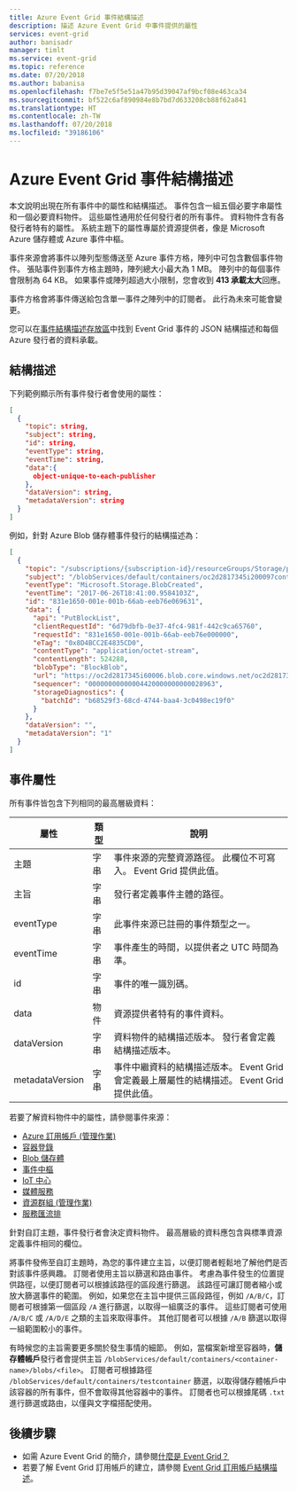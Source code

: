 ```yaml
---
title: Azure Event Grid 事件結構描述
description: 描述 Azure Event Grid 中事件提供的屬性
services: event-grid
author: banisadr
manager: timlt
ms.service: event-grid
ms.topic: reference
ms.date: 07/20/2018
ms.author: babanisa
ms.openlocfilehash: f7be7e5f5e51a47b95d39047af9bcf08e463ca34
ms.sourcegitcommit: bf522c6af890984e8b7bd7d633208cb88f62a841
ms.translationtype: HT
ms.contentlocale: zh-TW
ms.lasthandoff: 07/20/2018
ms.locfileid: "39186106"
---
```

# <a name="azure-event-grid-event-schema"></a>Azure Event Grid 事件結構描述

本文說明出現在所有事件中的屬性和結構描述。 事件包含一組五個必要字串屬性和一個必要資料物件。 這些屬性通用於任何發行者的所有事件。 資料物件含有各發行者特有的屬性。 系統主題下的屬性專屬於資源提供者，像是 Microsoft Azure 儲存體或 Azure 事件中樞。

事件來源會將事件以陣列型態傳送至 Azure 事件方格，陣列中可包含數個事件物件。 張貼事件到事件方格主題時，陣列總大小最大為 1 MB。 陣列中的每個事件會限制為 64 KB。 如果事件或陣列超過大小限制，您會收到 **413 承載太大**回應。

事件方格會將事件傳送給包含單一事件之陣列中的訂閱者。 此行為未來可能會變更。

您可以在[事件結構描述存放區](https://github.com/Azure/azure-rest-api-specs/tree/master/specification/eventgrid/data-plane)中找到 Event Grid 事件的 JSON 結構描述和每個 Azure 發行者的資料承載。

## <a name="event-schema"></a>結構描述

下列範例顯示所有事件發行者會使用的屬性：

```json
[
  {
    "topic": string,
    "subject": string,
    "id": string,
    "eventType": string,
    "eventTime": string,
    "data":{
      object-unique-to-each-publisher
    },
    "dataVersion": string,
    "metadataVersion": string
  }
]
```

例如，針對 Azure Blob 儲存體事件發行的結構描述為：

```json
[
  {
    "topic": "/subscriptions/{subscription-id}/resourceGroups/Storage/providers/Microsoft.Storage/storageAccounts/xstoretestaccount",
    "subject": "/blobServices/default/containers/oc2d2817345i200097container/blobs/oc2d2817345i20002296blob",
    "eventType": "Microsoft.Storage.BlobCreated",
    "eventTime": "2017-06-26T18:41:00.9584103Z",
    "id": "831e1650-001e-001b-66ab-eeb76e069631",
    "data": {
      "api": "PutBlockList",
      "clientRequestId": "6d79dbfb-0e37-4fc4-981f-442c9ca65760",
      "requestId": "831e1650-001e-001b-66ab-eeb76e000000",
      "eTag": "0x8D4BCC2E4835CD0",
      "contentType": "application/octet-stream",
      "contentLength": 524288,
      "blobType": "BlockBlob",
      "url": "https://oc2d2817345i60006.blob.core.windows.net/oc2d2817345i200097container/oc2d2817345i20002296blob",
      "sequencer": "00000000000004420000000000028963",
      "storageDiagnostics": {
        "batchId": "b68529f3-68cd-4744-baa4-3c0498ec19f0"
      }
    },
    "dataVersion": "",
    "metadataVersion": "1"
  }
]
```

## <a name="event-properties"></a>事件屬性

所有事件皆包含下列相同的最高層級資料：

| 屬性 | 類型 | 說明 |
| -------- | ---- | ----------- |
| 主題 | 字串 | 事件來源的完整資源路徑。 此欄位不可寫入。 Event Grid 提供此值。 |
| 主旨 | 字串 | 發行者定義事件主體的路徑。 |
| eventType | 字串 | 此事件來源已註冊的事件類型之一。 |
| eventTime | 字串 | 事件產生的時間，以提供者之 UTC 時間為準。 |
| id | 字串 | 事件的唯一識別碼。 |
| data | 物件 | 資源提供者特有的事件資料。 |
| dataVersion | 字串 | 資料物件的結構描述版本。 發行者會定義結構描述版本。 |
| metadataVersion | 字串 | 事件中繼資料的結構描述版本。 Event Grid 會定義最上層屬性的結構描述。 Event Grid 提供此值。 |

若要了解資料物件中的屬性，請參閱事件來源：

* [Azure 訂用帳戶 (管理作業)](event-schema-subscriptions.md)
* [容器登錄](event-schema-container-registry.md)
* [Blob 儲存體](event-schema-blob-storage.md)
* [事件中樞](event-schema-event-hubs.md)
* [IoT 中心](event-schema-iot-hub.md)
* [媒體服務](../media-services/latest/media-services-event-schemas.md?toc=%2fazure%2fevent-grid%2ftoc.json)
* [資源群組 (管理作業)](event-schema-resource-groups.md)
* [服務匯流排](event-schema-service-bus.md)

針對自訂主題，事件發行者會決定資料物件。 最高層級的資料應包含與標準資源定義事件相同的欄位。

將事件發佈至自訂主題時，為您的事件建立主旨，以便訂閱者輕鬆地了解他們是否對該事件感興趣。 訂閱者使用主旨以篩選和路由事件。 考慮為事件發生的位置提供路徑，以便訂閱者可以根據該路徑的區段進行篩選。 該路徑可讓訂閱者縮小或放大篩選事件的範圍。 例如，如果您在主旨中提供三區段路徑，例如 `/A/B/C`，訂閱者可根據第一個區段 `/A` 進行篩選，以取得一組廣泛的事件。 這些訂閱者可使用 `/A/B/C` 或 `/A/D/E` 之類的主旨來取得事件。 其他訂閱者可以根據 `/A/B` 篩選以取得一組範圍較小的事件。

有時候您的主旨需要更多關於發生事情的細節。 例如，當檔案新增至容器時，**儲存體帳戶**發行者會提供主旨 `/blobServices/default/containers/<container-name>/blobs/<file>`。 訂閱者可根據路徑 `/blobServices/default/containers/testcontainer` 篩選，以取得儲存體帳戶中該容器的所有事件，但不會取得其他容器中的事件。 訂閱者也可以根據尾碼 `.txt` 進行篩選或路由，以僅與文字檔搭配使用。

## <a name="next-steps"></a>後續步驟

* 如需 Azure Event Grid 的簡介，請參閱[什麼是 Event Grid？](overview.md)
* 若要了解 Event Grid 訂用帳戶的建立，請參閱 [Event Grid 訂用帳戶結構描述](subscription-creation-schema.md)。
